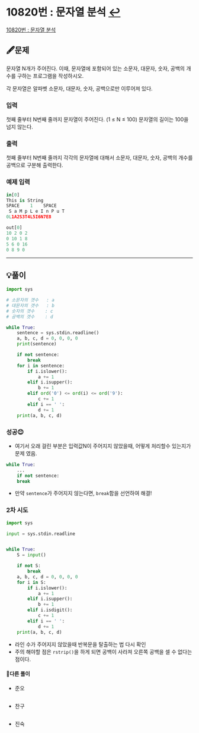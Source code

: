 # 10820번 : 문자열 분석 [↩](../../acmicpc)

[10820번 : 문자열 분석](https://www.acmicpc.net/problem/10820)

## 🖋️문제

문자열 N개가 주어진다. 이때, 문자열에 포함되어 있는 소문자, 대문자, 숫자, 공백의 개수를 구하는 프로그램을 작성하시오.

각 문자열은 알파벳 소문자, 대문자, 숫자, 공백으로만 이루어져 있다.

### 입력

첫째 줄부터 N번째 줄까지 문자열이 주어진다. (1 ≤ N ≤ 100) 문자열의 길이는 100을 넘지 않는다.

### 출력

첫째 줄부터 N번째 줄까지 각각의 문자열에 대해서 소문자, 대문자, 숫자, 공백의 개수를 공백으로 구분해 출력한다.

### 예제 입력

```python
in[0]
This is String
SPACE    1    SPACE
 S a M p L e I n P u T     
0L1A2S3T4L5I6N7E8

out[0]
10 2 0 2
0 10 1 8
5 6 0 16
0 8 9 0
```

---

## 💡풀이

```python
import sys

# 소문자의 갯수   : a
# 대문자의 갯수   : b
# 숫자의 갯수    : c
# 공백의 갯수    : d 

while True:
    sentence = sys.stdin.readline()
    a, b, c, d = 0, 0, 0, 0
    print(sentence)

    if not sentence:
        break
    for i in sentence:
        if i.islower():
            a += 1
        elif i.isupper():
            b += 1
        elif ord('0') <= ord(i) <= ord('9'):
            c += 1
        elif i == ' ':
            d += 1
    print(a, b, c, d)
```

###  성공😊

* 여기서 오래 걸린 부분은 입력값N이 주어지지 않았을때, 어떻게 처리할수 있는지가 문제 였음.
```python
while True:
    ...
    if not sentence:
    break
```
* 만약 `sentence`가 주어지지 않는다면, `break`함을 선언하여 해결!

### 2차 시도

```python
import sys

input = sys.stdin.readline


while True:
    S = input()

    if not S:
        break
    a, b, c, d = 0, 0, 0, 0
    for i in S:
        if i.islower():
            a += 1
        elif i.isupper():
            b += 1
        elif i.isdigit():
            c += 1
        elif i == ' ':
            d += 1
    print(a, b, c, d)

```
* 라인 수가 주어지지 않았을때 반복문을 탈출하는 법 다시 확인
* 주의 해야할 점은 `rstrip()`을 하게 되면 공백이 사라져 오른쪽 공백을 셀 수 없다는 점이다.


#### 🤝다른 풀이

* 준오


```python

```

* 찬구

```java

```

* 진숙

```java

```

